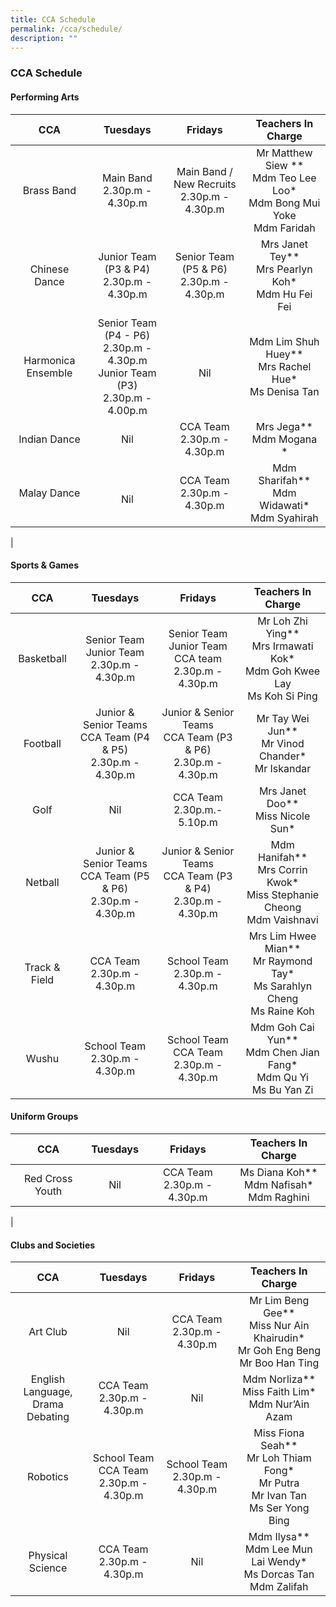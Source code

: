 ```yaml
---
title: CCA Schedule
permalink: /cca/schedule/
description: ""
---
```

### **CCA Schedule**

#### **Performing Arts**

| CCA | Tuesdays | Fridays | Teachers In Charge |
|:---:|:---:|:---:|:---:|
|   Brass Band |  Main Band<br>2.30p.m - 4.30p.m |  Main Band / New Recruits<br>2.30p.m - 4.30p.m  | Mr Matthew Siew ** <br>Mdm Teo Lee Loo* <br>Mdm Bong Mui Yoke<br>Mdm Faridah  |
|  Chinese Dance | Junior Team (P3 &amp; P4)<br>2.30p.m - 4.30p.m  | Senior Team (P5 &amp; P6)<br>2.30p.m - 4.30p.m | Mrs Janet Tey** <br>Mrs Pearlyn Koh* <br>Mdm Hu Fei Fei |
| Harmonica Ensemble  | Senior Team  (P4 - P6)<br>2.30p.m - 4.30p.m <br>Junior Team (P3)<br>2.30p.m - 4.00p.m  | <br> Nil  | Mdm Lim Shuh Huey** <br>Mrs Rachel Hue* <br>Ms Denisa Tan  |
| Indian Dance  |   Nil | CCA Team<br>2.30p.m - 4.30p.m  |  Mrs Jega** <br>Mdm Mogana *  |
|  Malay Dance | <br> Nil | CCA Team<br>2.30p.m - 4.30p.m  | Mdm Sharifah** <br>Mdm Widawati* <br>Mdm Syahirah  |
|

#### **Sports &amp; Games**

| CCA | Tuesdays | Fridays | Teachers In Charge |
|:---:|:---:|:---:|:---:|
|  Basketball | Senior Team <br>Junior Team <br>2.30p.m - 4.30p.m  | Senior Team <br> Junior Team CCA team <br>2.30p.m - 4.30p.m |  Mr Loh Zhi Ying** <br>Mrs Irmawati Kok* <br>Mdm Goh Kwee Lay<br>Ms Koh Si Ping   |
|  Football |  Junior &amp; Senior Teams<br> CCA Team (P4 &amp; P5)<br>2.30p.m - 4.30p.m |  Junior &amp; Senior Teams<br> CCA Team (P3 &amp; P6)<br>2.30p.m - 4.30p.m  | Mr Tay Wei Jun** <br>Mr Vinod Chander* <br>Mr Iskandar   |
|  Golf | Nil  |  CCA Team<br>2.30p.m.- 5.10p.m | Mrs Janet Doo** <br>Miss Nicole Sun*   |
|  Netball | Junior &amp; Senior Teams<br> CCA Team (P5 &amp; P6)<br>2.30p.m - 4.30p.m  | Junior &amp; Senior Teams<br> CCA Team (P3 &amp; P4)<br>2.30p.m - 4.30p.m   | Mdm Hanifah** <br>Mrs Corrin Kwok* <br>Miss Stephanie Cheong<br>Mdm Vaishnavi  |
|  Track &amp; Field | CCA Team<br>2.30p.m - 4.30p.m   | School Team<br>2.30p.m - 4.30p.m   | Mrs Lim Hwee Mian** <br>Mr Raymond Tay* <br>Ms Sarahlyn Cheng<br>Ms Raine Koh   |
|  Wushu |  School Team<br>2.30p.m - 4.30p.m  | School Team<br>CCA Team<br>2.30p.m - 4.30p.m | Mdm Goh Cai Yun** <br>Mdm Chen Jian Fang* <br>Mdm Qu Yi<br>Ms Bu Yan Zi   |

#### **Uniform Groups**

| CCA | Tuesdays | Fridays | Teachers In Charge |
|:---:|:---:|:---:|:---:|
|  Red Cross Youth |  Nil |  CCA Team<br>2.30p.m - 4.30p.m  | Ms Diana Koh** <br>Mdm Nafisah* <br>Mdm Raghini  |
|

#### **Clubs and Societies**

| CCA | Tuesdays | Fridays | Teachers In Charge |
|:---:|:---:|:---:|:---:|
|  Art Club |   Nil | CCA Team<br>2.30p.m - 4.30p.m    |  Mr Lim Beng Gee** <br>Miss Nur Ain Khairudin* <br>Mr Goh Eng Beng<br>Mr Boo Han Ting  |
|  English Language,<br>Drama Debating |    CCA Team<br>2.30p.m - 4.30p.m |  Nil |  Mdm Norliza** <br>Miss Faith Lim* <br>Mdm Nur’Ain Azam  |
|  Robotics |  School Team<br>CCA Team<br>2.30p.m - 4.30p.m  |  School Team<br>2.30p.m - 4.30p.m | Miss Fiona Seah** <br>Mr Loh Thiam Fong* <br>Mr Putra<br>Mr Ivan Tan<br>Ms Ser Yong Bing  |
| Physical Science |  CCA Team<br>2.30p.m - 4.30p.m  |  Nil | Mdm Ilysa** <br>Mdm Lee Mun Lai Wendy* <br>Ms Dorcas Tan<br>Mdm Zalifah  |